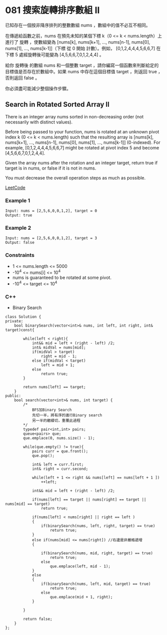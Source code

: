 # 081 搜索旋轉排序數組 II

已知存在一個按非降序排列的整數數組 nums ，數組中的值不必互不相同。

在傳遞給函數之前，nums 在預先未知的某個下標 k（0 <= k < nums.length）上進行了 旋轉 ，使數組變為 [nums[k], nums[k+1], ..., nums[n-1], nums[0], nums[1], ..., nums[k-1]]（下標 從 0 開始 計數）。例如， [0,1,2,4,4,4,5,6,6,7] 在下標 5 處經旋轉後可能變為 [4,5,6,6,7,0,1,2,4,4] 。

給你 旋轉後 的數組 nums 和一個整數 target ，請你編寫一個函數來判斷給定的目標值是否存在於數組中。如果 nums 中存在這個目標值 target ，則返回 true ，否則返回 false 。

你必須盡可能減少整個操作步驟。

##  Search in Rotated Sorted Array II

There is an integer array nums sorted in non-decreasing order (not necessarily with distinct values).

Before being passed to your function, nums is rotated at an unknown pivot index k (0 <= k < nums.length) such that the resulting array is [nums[k], nums[k+1], ..., nums[n-1], nums[0], nums[1], ..., nums[k-1]] (0-indexed). For example, [0,1,2,4,4,4,5,6,6,7] might be rotated at pivot index 5 and become [4,5,6,6,7,0,1,2,4,4].

Given the array nums after the rotation and an integer target, return true if target is in nums, or false if it is not in nums.

You must decrease the overall operation steps as much as possible.

[LeetCode](https://leetcode-cn.com/problems/search-in-rotated-sorted-array-ii/)

### Example 1

```
Input: nums = [2,5,6,0,0,1,2], target = 0
Output: true
```

### Example 2

```
Input: nums = [2,5,6,0,0,1,2], target = 3
Output: false
```

### Constraints

* 1 <= nums.length <= 5000
* -10<sup>4</sup> <= nums[i] <= 10<sup>4</sup>
* nums is guaranteed to be rotated at some pivot.
* -10<sup>4</sup> <= target <= 10<sup>4</sup>


### C++ 

* Binary Search

```
class Solution {
private:
    bool binarySearch(vector<int>& nums, int left, int right, int& target)const{
        
        while(left < right){
            int&& mid = left + (right - left) /2;
            int& midVal = nums[mid];
            if(midVal > target)
                right = mid - 1;
            else if(midVal < target)
                left = mid + 1;
            else    
                return true;
        }

        return nums[left] == target;
    }
public:
    bool search(vector<int>& nums, int target) {
        /*
            BFS加Binary Search
            先切一半，將有序的進行Binary search
            另一半的繼續切，重覆此過程
        */
        typedef pair<int,int> pairs;
        queue<pairs> que;
        que.emplace(0, nums.size() - 1);
        
        while(que.empty() != true){
            pairs curr = que.front();
            que.pop();

            int& left = curr.first;
            int& right = curr.second;            

            while(left + 1 <= right && nums[left] == nums[left + 1 ])
                ++left;

            int&& mid = left + (right - left) /2;
            
            if(nums[left] == target || nums[right] == target || nums[mid] == target)
                return true;            

            if(nums[left] < nums[right] || right == left )
            {
                if(binarySearch(nums, left, right, target) == true)
                    return true;
            }
            else if(nums[mid] <= nums[right]) //右邊是非嚴格遞增
            {
                
                if(binarySearch(nums, mid, right, target) == true) 
                    return true;
                else
                    que.emplace(left, mid - 1);
            }
            else
            {
                if(binarySearch(nums, left, mid, target) == true) 
                    return true;
                else
                    que.emplace(mid + 1, right);
            }
                
        }

        return false;
    }
};
```
